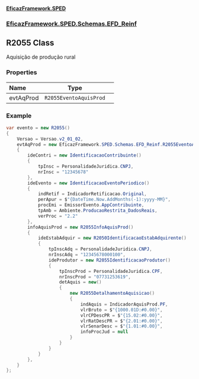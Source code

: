 #### [EficazFramework.SPED](EficazFrameworkSPED.md 'EficazFramework SPED')
### [EficazFramework.SPED.Schemas.EFD_Reinf](EficazFramework.SPED.Schemas.EFD_Reinf.md 'EficazFramework.SPED.Schemas.EFD_Reinf')

## R2055 Class

Aquisição de produção rural
### Properties

| Name | Type | |
| :--- | :---: | :--- |
| evtAqProd | `R2055EventoAquisProd` |  |

### Example
```csharp  
var evento = new R2055()  
{  
    Versao = Versao.v2_01_02,  
    evtAqProd = new EficazFramework.SPED.Schemas.EFD_Reinf.R2055EventoAquisProd()  
    {  
        ideContri = new IdentificacaoContribuinte()  
        {  
            tpInsc = PersonalidadeJuridica.CNPJ,  
            nrInsc = "12345678"  
        },  
        ideEvento = new IdentificacaoEventoPeriodico()  
        {  
            indRetif = IndicadorRetificacao.Original,  
            perApur = $"{DateTime.Now.AddMonths(-1):yyyy-MM}",  
            procEmi = EmissorEvento.AppContribuinte,  
            tpAmb = Ambiente.ProducaoRestrita_DadosReais,  
            verProc = "2.2"  
        },  
        infoAquisProd = new R2055InfoAquisProd()  
        {  
            ideEstabAdquir = new R2050IdentificacaoEstabAdquirente()  
            {  
                tpInscAdq = PersonalidadeJuridica.CNPJ,  
                nrInscAdq = "12345678000100",  
                ideProdutor = new R2055IdentificacaoProdutor()  
                {  
                    tpInscProd = PersonalidadeJuridica.CPF,  
                    nrInscProd = "07731253619",  
                    detAquis = new()  
                    {  
                        new R2055DetalhamentoAquisicao()  
                        {  
                            indAquis = IndicadorAquisProd.PF,  
                            vlrBruto = $"{1000.01D:#0.00}",  
                            vlrCPDescPR = $"{15.02:#0.00}",  
                            vlrRatDescPR = $"{2.01:#0.00}",  
                            vlrSenarDesc = $"{1.01:#0.00}",  
                            infoProcJud = null  
                        }  
                    }  
                }  
            }  
        },  
    }  
};  
```